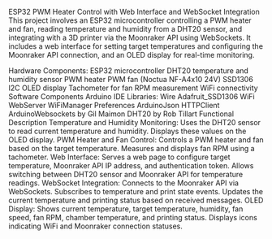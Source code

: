 ESP32 PWM Heater Control with Web Interface and WebSocket Integration
This project involves an ESP32 microcontroller controlling a PWM heater and fan, reading temperature and humidity from a DHT20 sensor, and integrating with a 3D printer via the Moonraker API using WebSockets. It includes a web interface for setting target temperatures and configuring the Moonraker API connection, and an OLED display for real-time monitoring.

Hardware Components:
ESP32 microcontroller
DHT20 temperature and humidity sensor
PWM heater
PWM fan (Noctua NF-A4x10 24V)
SSD1306 I2C OLED display
Tachometer for fan RPM measurement
WiFi connectivity
Software Components
Arduino IDE
Libraries:
Wire
Adafruit_SSD1306
WiFi
WebServer
WiFiManager
Preferences
ArduinoJson
HTTPClient
ArduinoWebsockets by Gil Maimon
DHT20 by Rob Tillart
Functional Description
Temperature and Humidity Monitoring:
Uses the DHT20 sensor to read current temperature and humidity.
Displays these values on the OLED display.
PWM Heater and Fan Control:
Controls a PWM heater and fan based on the target temperature.
Measures and displays fan RPM using a tachometer.
Web Interface:
Serves a web page to configure target temperature, Moonraker API IP address, and authentication token.
Allows switching between DHT20 sensor and Moonraker API for temperature readings.
WebSocket Integration:
Connects to the Moonraker API via WebSockets.
Subscribes to temperature and print state events.
Updates the current temperature and printing status based on received messages.
OLED Display:
Shows current temperature, target temperature, humidity, fan speed, fan RPM, chamber temperature, and printing status.
Displays icons indicating WiFi and Moonraker connection statuses.
